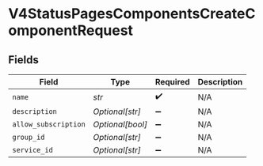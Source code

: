 # V4StatusPagesComponentsCreateComponentRequest


## Fields

| Field                | Type                 | Required             | Description          |
| -------------------- | -------------------- | -------------------- | -------------------- |
| `name`               | *str*                | :heavy_check_mark:   | N/A                  |
| `description`        | *Optional[str]*      | :heavy_minus_sign:   | N/A                  |
| `allow_subscription` | *Optional[bool]*     | :heavy_minus_sign:   | N/A                  |
| `group_id`           | *Optional[str]*      | :heavy_minus_sign:   | N/A                  |
| `service_id`         | *Optional[str]*      | :heavy_minus_sign:   | N/A                  |